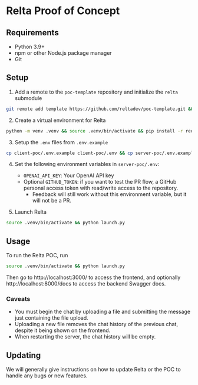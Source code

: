 # Relta Proof of Concept

## Requirements

- Python 3.9+
- npm or other Node.js package manager
- Git

## Setup

1. Add a remote to the `poc-template` repository and initialize the `relta` submodule

```sh
git remote add template https://github.com/reltadev/poc-template.git && git submodule update --init --recursive
```

2. Create a virtual environment for Relta

```sh
python -m venv .venv && source .venv/bin/activate && pip install -r requirements.txt
```

3. Setup the `.env` files from `.env.example`

```sh
cp client-poc/.env.example client-poc/.env && cp server-poc/.env.example server-poc/.env
```

4. Set the following environment variables in `server-poc/.env`:
    - `OPENAI_API_KEY`: Your OpenAI API key
    - Optional `GITHUB_TOKEN`: if you want to test the PR flow, a GitHub personal access token with read/write access to the repository.
        - Feedback will still work without this environment variable, but it will not be a PR.

5. Launch Relta

```sh
source .venv/bin/activate && python launch.py
```

## Usage

To run the Relta POC, run
```sh
source .venv/bin/activate && python launch.py
```
Then go to http://localhost:3000/ to access the frontend, and optionally http://localhost:8000/docs to access the backend Swagger docs.

### Caveats

- You must begin the chat by uploading a file and submitting the message just containing the file upload.
- Uploading a new file removes the chat history of the previous chat, despite it being shown on the frontend.
- When restarting the server, the chat history will be empty.

## Updating

We will generally give instructions on how to update Relta or the POC to handle any bugs or new features.
